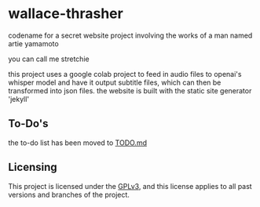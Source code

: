 # wallace-thrasher
codename for a secret website project involving the works of a man named artie yamamoto

you can call me stretchie

this project uses a google colab project to feed in audio files to openai's whisper model and have it output subtitle files, which can then be transformed into json files.
the website is built with the static site generator 'jekyll'

## To-Do's

the to-do list has been moved to [TODO.md](TODO.md)

## Licensing

This project is licensed under the [GPLv3](https://www.gnu.org/licenses/gpl-3.0.txt), and this license applies to all past versions and branches of the project.
